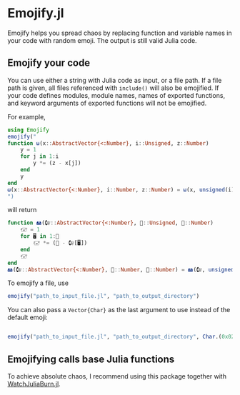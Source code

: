 # Emojify.jl

Emojify helps you spread chaos by replacing function and variable names in your code with random emoji.
The output is still valid Julia code.

## Emojify your code
You can use either a string with Julia code as input, or a file path.
If a file path is given, all files referenced with `include()` will also be emojified.
If your code defines modules, module names, names of exported functions, and keyword arguments of exported functions will not be emojified.

For example,
```julia
using Emojify
emojify("
function ω(x::AbstractVector{<:Number}, i::Unsigned, z::Number)
    y = 1
    for j in 1:i
        y *= (z - x[j])
    end
    y
end
ω(x::AbstractVector{<:Number}, i::Number, z::Number) = ω(x, unsigned(i), z)
")
```
will return
```julia
function 🖴(🕼::AbstractVector{<:Number}, 👖::Unsigned, 📄::Number)
    🖅 = 1
    for 🖥 in 1:👖
        🖅 *= (📄 - 🕼[🖥])
    end
    🖅
end
🖴(🕼::AbstractVector{<:Number}, 👖::Number, 📄::Number) = 🖴(🕼, unsigned(👖), 📄)
```

To emojify a file, use
```julia
emojify("path_to_input_file.jl", "path_to_output_directory")
```

You can also pass a `Vector{Char}` as the last argument to use instead of the default emoji:
```julia

emojify("path_to_input_file.jl", "path_to_output_directory", Char.(0x02107:0x0214A))
```

## Emojifying calls base Julia functions
To achieve absolute chaos, I recommend using this package together with [WatchJuliaBurn.jl](https://github.com/theogf/WatchJuliaBurn.jl).
